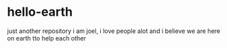 # hello-earth
just another repository
i am joel, i love people alot and i believe we are here on earth tto help each other
